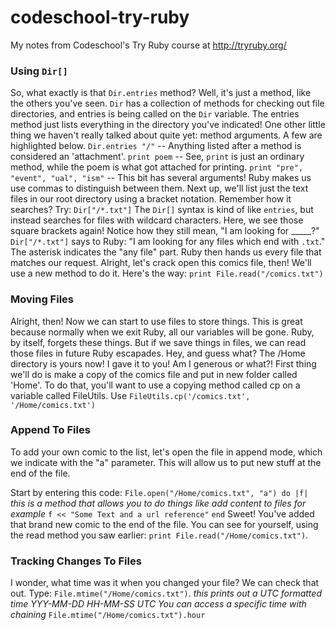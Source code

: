 # codeschool-try-ruby
My notes from Codeschool's Try Ruby course at http://tryruby.org/

### Using `Dir[]`
So, what exactly is that `Dir.entries` method? Well, it's just a method, like the others you've seen. `Dir` has a collection of methods for checking out file directories, and entries is being called on the `Dir` variable. The entries method just lists everything in the directory you've indicated!
One other little thing we haven't really talked about quite yet: method arguments. A few are highlighted below.
`Dir.entries "/"` -- Anything listed after a method is considered an 'attachment'.
`print poem` -- See, `print` is just an ordinary method, while the poem is what got attached for printing.
`print "pre", "event", "ual", "ism"` -- This bit has several arguments! Ruby makes us use commas to distinguish between them.
Next up, we'll list just the text files in our root directory using a bracket notation. Remember how it searches?
Try: `Dir["/*.txt"]`
The `Dir[]` syntax is kind of like `entries`, but instead searches for files with wildcard characters.
Here, we see those square brackets again! Notice how they still mean, "I am looking for _____?"
`Dir["/*.txt"]` says to Ruby: "I am looking for any files which end with `.txt`." The asterisk indicates the "any file" part. Ruby then hands us every file that matches our request.
Alright, let's crack open this comics file, then! We'll use a new method to do it.
Here's the way: `print File.read("/comics.txt")`

### Moving Files
Alright, then! Now we can start to use files to store things. This is great because normally when we exit Ruby, all our variables will be gone. Ruby, by itself, forgets these things. But if we save things in files, we can read those files in future Ruby escapades.
Hey, and guess what? The /Home directory is yours now! I gave it to you! Am I generous or what?!
First thing we'll do is make a copy of the comics file and put in new folder called 'Home'.
To do that, you'll want to use a copying method called cp on a variable called FileUtils.
Use `FileUtils.cp('/comics.txt', '/Home/comics.txt')`

### Append To Files
To add your own comic to the list, let's open the file in append mode, which we indicate with the "a" parameter. This will allow us to put new stuff at the end of the file.

Start by entering this code: `File.open("/Home/comics.txt", "a") do |f|`
*this is a method that allows you to do things like add content to files for example*
`f << "Some Text and a url reference"`
`end`
Sweet! You've added that brand new comic to the end of the file. You can see for yourself, using the read method you saw earlier: `print File.read("/Home/comics.txt")`.

### Tracking Changes To Files
I wonder, what time was it when you changed your file? We can check that out.
Type: `File.mtime("/Home/comics.txt")`.
*this prints out a UTC formatted time YYY-MM-DD HH-MM-SS UTC*
*You can access a specific time with chaining*
`File.mtime("/Home/comics.txt").hour`

